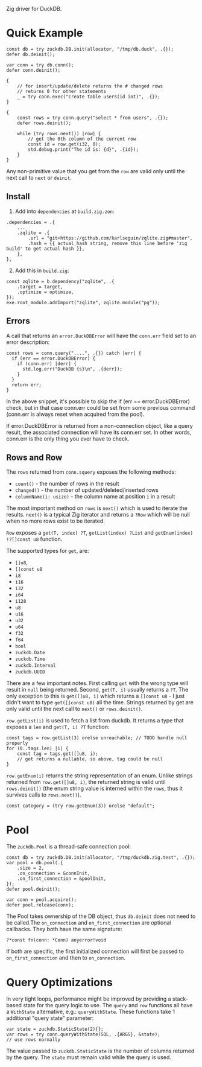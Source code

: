 Zig driver for DuckDB.

# Quick Example
```zig
const db = try zuckdb.DB.init(allocator, "/tmp/db.duck", .{});
defer db.deinit();

var conn = try db.conn();
defer conn.deinit();

{
    // for insert/update/delete returns the # changed rows
    // returns 0 for other statements
    _ = try conn.exec("create table users(id int)", .{});
}

{
    const rows = try conn.query("select * from users", .{});
    defer rows.deinit();

    while (try rows.next()) |row| {
        // get the 0th column of the current row
        const id = row.get(i32, 0);
        std.debug.print("The id is: {d}", .{id});
    }
}
```

Any non-primitive value that you get from the `row` are valid only until the next call to `next` or `deinit`.

## Install
1) Add into `dependencies` at `build.zig.zon`:
```zig
.dependencies = .{
    ...
    .zqlite = .{
        .url = "git+https://github.com/karlseguin/zqlite.zig#master",
        .hash = {{ actual_hash string, remove this line before 'zig build' to get actual hash }},
    },
},
```
2) Add this in `build.zig`:
```zig
const zqlite = b.dependency("zqlite", .{
    .target = target,
    .optimize = optimize,
});
exe.root_module.addImport("zqlite", zqlite.module("pg"));
```

## Errors
A call that returns an `error.DuckDBError` will have the `conn.err` field set to an error description:

```zig
const rows = conn.query("....", .{}) catch |err| {
  if (err == error.DuckDBError) {
    if (conn.err) |derr| {
      std.log.err("DuckDB {s}\n", .{derr});
    }
  }
  return err;
}
```

In the above snippet, it's possible to skip the if (err == error.DuckDBError) check, but in that case conn.err could be set from some previous command (conn.err is always reset when acquired from the pool).

If error.DuckDBError is returned from a non-connection object, like a query result, the associated connection will have its conn.err set. In other words, conn.err is the only thing you ever have to check.

## Rows and Row
The `rows` returned from `conn.squery` exposes the following methods:

* `count()` - the number of rows in the result
* `changed()` - the number of updated/deleted/inserted rows
* `columnName(i: usize)` - the column name at position `i` in a result

The most important method on `rows` is `next()` which is used to iterate the results. `next()` is a typical Zig iterator and returns a `?Row` which will be null when no more rows exist to be iterated.

`Row` exposes a `get(T, index) ?T`, `getList(index) ?List` and `getEnum(index) !?[]const u8` function.

The supported types for `get`, are:
* `[]u8`, 
* `[]const u8`
* `i8`
* `i16`
* `i32`
* `i64`
* `i128`
* `u8`
* `u16`
* `u32`
* `u64`
* `f32`
* `f64`
* `bool`
* `zuckdb.Date`
* `zuckdb.Time`
* `zuckdb.Interval`
* `zuckdb.UUID`

There are a few important notes. First calling `get` with the wrong type will result in `null` being returned. Second, `get(T, i)` usually returns a `?T`. The only exception to this is `get([]u8, i)` which returns a `[]const u8` - I just didn't want to type `get([]const u8)` all the time. Strings returned by get are only valid until the next call to `next()` or `rows.deinit()`.

`row.getList(i)` is used to fetch a list from duckdb. It returns a type that exposes a `len` and `get(T, i) ?T` function:


```zig
const tags = row.getList(3) orelse unreachable; // TODO handle null properly
for (0..tags.len) |i| {
    const tag = tags.get([]u8, i);
    // get returns a nullable, so above, tag could be null
}
```

`row.getEnum(i)` returns the string representation of an enum. Unlike strings returned from `row.get([]u8, i)`, the returned string is valid until `rows.deinit()` (the enum string value is interned within the `rows`, thus it survives calls to `rows.next()`).

```zig
const category = (try row.getEnum(3)) orelse "default";
```

# Pool
The `zuckdb.Pool` is a thread-safe connection pool:

```zig
const db = try zuckdb.DB.init(allocator, "/tmp/duckdb.zig.test", .{});
var pool = db.pool(.{
    .size = 2,
    .on_connection = &connInit,
    .on_first_connection = &poolInit,
});
defer pool.deinit();

var conn = pool.acquire();
defer pool.release(conn);
```

The Pool takes ownership of the DB object, thus `db.deinit` does not need to be called.The `on_connection` and `on_first_connection` are optional callbacks. They both have the same signature:

```zig
?*const fn(conn: *Conn) anyerror!void
```

If both are specific, the first initialized connection will first be passed to `on_first_connection` and then to `on_connection`.

# Query Optimizations
In very tight loops, performance might be improved by providing a stack-based state for the query logic to use. The `query` and `row` functions all have a `WithState` alternative, e.g.: `queryWithState`. These functions take 1 additional "query state" parameter:

```zig
var state = zuckdb.StaticState(2){};
var rows = try conn.queryWithState(SQL, .{ARGS}, &state);
// use rows normally
```

The value passed to `zuckdb.StaticState` is the number of columns returned by the query. The `state` must remain valid while the query is used.
